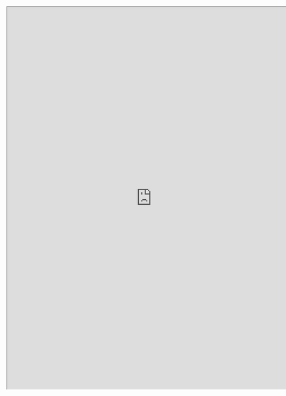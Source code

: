 <iframe src="https://nbviewer.jupyter.org/github/windmissing/programming_basics_for_ML/blob/master/jupyter/keras/LSTM.ipynb" width="150%" height="1000"></iframe>